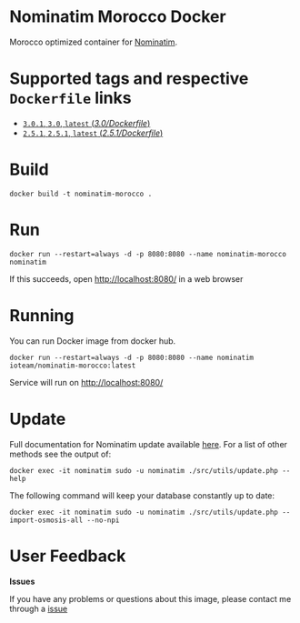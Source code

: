 # Nominatim Morocco Docker

Morocco optimized container for [Nominatim](https://github.com/openstreetmap/Nominatim).

# Supported tags and respective `Dockerfile` links #

- [`3.0.1`, `3.0`, `latest`  (*3.0/Dockerfile*)](https://github.com/InteractiveObject/nominatim-morocco-docker/tree/master/3.0)
- [`2.5.1`, `2.5.1`, `latest`  (*2.5.1/Dockerfile*)](https://github.com/InteractiveObject/nominatim-morocco-docker/tree/master/2.5.1)

# Build 

  ```
  docker build -t nominatim-morocco .
  ```

#  Run

  ```
  docker run --restart=always -d -p 8080:8080 --name nominatim-morocco nominatim
  ```
  If this succeeds, open [http://localhost:8080/](http:/localhost:8080) in a web browser

# Running

You can run Docker image from docker hub.

```
docker run --restart=always -d -p 8080:8080 --name nominatim ioteam/nominatim-morocco:latest
```
Service will run on [http://localhost:8080/](http:/localhost:8080)

# Update

Full documentation for Nominatim update available [here](https://github.com/openstreetmap/Nominatim/blob/master/docs/Import-and-Update.md#updates). For a list of other methods see the output of:
  ```
  docker exec -it nominatim sudo -u nominatim ./src/utils/update.php --help
  ```

The following command will keep your database constantly up to date:
  ```
  docker exec -it nominatim sudo -u nominatim ./src/utils/update.php --import-osmosis-all --no-npi
  ```


# User Feedback

**Issues**

If you have any problems or questions about this image, please contact me through a [issue](https://github.com/InteractiveObject/nominatim-morocco-docker/issues)